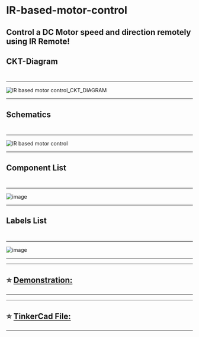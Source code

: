 # IR-based-motor-control
## Control a DC Motor speed and direction remotely using IR Remote!
## <b>CKT-Diagram<br><br></b>
---


![IR based motor control_CKT_DIAGRAM](https://user-images.githubusercontent.com/37467941/149301039-f3037843-d57c-4db2-aa62-ce7c8809e8bc.png)

---

## <b>Schematics<br><br></b>
---


![IR based motor control](https://user-images.githubusercontent.com/37467941/149301104-329502f4-749a-4937-9a31-fd1483325e85.png)

---
## <b>Component List<br><br></b>
---


![image](https://user-images.githubusercontent.com/37467941/149301525-c3c6b6c7-5cc0-4d42-8e75-9d34236a8a2b.png)

---
## <b>Labels List<br><br></b>
---

![image](https://user-images.githubusercontent.com/37467941/149303720-11ddbba7-04f5-40c1-84a3-91565f4b0220.png)

---
---  

 ## ⭐️ [Demonstration:](https://cciitpatna-my.sharepoint.com/:v:/g/personal/aditya_2011mt02_iitp_ac_in/EZY4qPv8w31Dr7i8rw-YOdwBrcbU7uTkYr8ZT-lqiwwKAw?e=ZybEcj)
      
 
---
---
## ⭐️ [TinkerCad File:](https://www.tinkercad.com/things/hjGPblFMq4n-ir-based-dc-motor-control)
---
